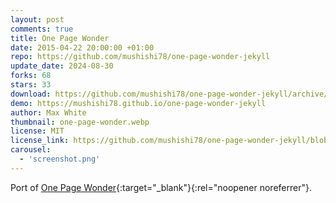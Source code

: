 ```yaml
---
layout: post
comments: true
title: One Page Wonder
date: 2015-04-22 20:00:00 +01:00
repo: https://github.com/mushishi78/one-page-wonder-jekyll
update_date: 2024-08-30
forks: 68
stars: 33
download: https://github.com/mushishi78/one-page-wonder-jekyll/archive/gh-pages.zip
demo: https://mushishi78.github.io/one-page-wonder-jekyll
author: Max White
thumbnail: one-page-wonder.webp
license: MIT
license_link: https://github.com/mushishi78/one-page-wonder-jekyll/blob/gh-pages/LICENSE.txt
carousel:
  - 'screenshot.png'
---
```


Port of [One Page Wonder](https://github.com/IronSummitMedia/startbootstrap-one-page-wonder){:target="_blank"}{:rel="noopener noreferrer"}.
